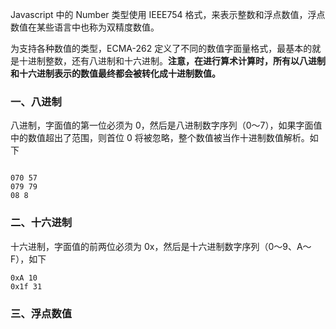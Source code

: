 
Javascript 中的 Number 类型使用 IEEE754 格式，来表示整数和浮点数值，浮点数值在某些语言中也称为双精度数值。

为支持各种数值的类型，ECMA-262 定义了不同的数值字面量格式，最基本的就是十进制整数，还有八进制和十六进制。**注意，在进行算术计算时，所有以八进制和十六进制表示的数值最终都会被转化成十进制数值。**

### 一、八进制

八进制，字面值的第一位必须为 0，然后是八进制数字序列（0～7），如果字面值中的数值超出了范围，则首位 0 将被忽略，整个数值被当作十进制数值解析。如下

```

070 57
079 79
08 8

```

### 二、十六进制

十六进制，字面值的前两位必须为 0x，然后是十六进制数字序列（0～9、A～F），如下

```
0xA 10
0x1f 31
```

### 三、浮点数值
